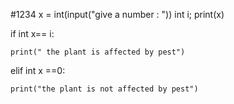 #1234
x = int(input("give a number : "))
int i;
print(x)

if int x== i:

    print(" the plant is affected by pest")
    
elif int x ==0:

    print("the plant is not affected by pest")
